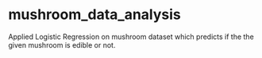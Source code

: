 # mushroom_data_analysis
Applied Logistic Regression on mushroom dataset which predicts if the the given mushroom is edible or not.
